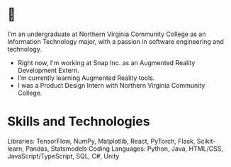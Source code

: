 <h1> 👋 </h1>

I'm an undergraduate at Northern Virginia Community College as an Information Technology major, with a passion in software engineering and technology.


- Right now, I'm working at Snap Inc. as an Augmented Reality Development Extern.
- I’m currently learning Augmented Reality tools.
- I was a Product Design Intern with Northern Virginia Community College.

<h1> Skills and Technologies </h1>
Libraries: TensorFlow, NumPy, Matplotlib, React, PyTorch, Flask, Scikit-learn, Pandas, Statsmodels
Coding Languages: Python, Java, HTML/CSS, JavaScript/TypeScript, SQL, C#, Unity
